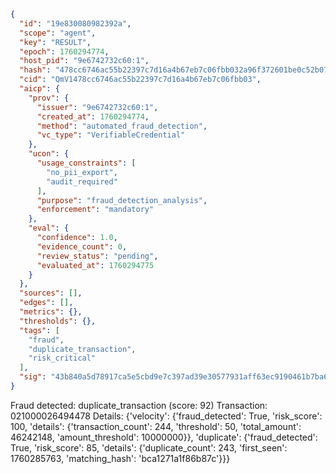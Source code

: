 ```json
{
  "id": "19e830080982392a",
  "scope": "agent",
  "key": "RESULT",
  "epoch": 1760294774,
  "host_pid": "9e6742732c60:1",
  "hash": "478cc6746ac55b22397c7d16a4b67eb7c06fbb032a96f372601be0c52b0721d5",
  "cid": "QmV1478cc6746ac55b22397c7d16a4b67eb7c06fbb03",
  "aicp": {
    "prov": {
      "issuer": "9e6742732c60:1",
      "created_at": 1760294774,
      "method": "automated_fraud_detection",
      "vc_type": "VerifiableCredential"
    },
    "ucon": {
      "usage_constraints": [
        "no_pii_export",
        "audit_required"
      ],
      "purpose": "fraud_detection_analysis",
      "enforcement": "mandatory"
    },
    "eval": {
      "confidence": 1.0,
      "evidence_count": 0,
      "review_status": "pending",
      "evaluated_at": 1760294775
    }
  },
  "sources": [],
  "edges": [],
  "metrics": {},
  "thresholds": {},
  "tags": [
    "fraud",
    "duplicate_transaction",
    "risk_critical"
  ],
  "sig": "43b840a5d78917ca5e5cbd9e7c397ad39e30577931aff63ec9190461b7ba6b7f"
}
```

Fraud detected: duplicate_transaction (score: 92)
Transaction: 021000026494478
Details: {'velocity': {'fraud_detected': True, 'risk_score': 100, 'details': {'transaction_count': 244, 'threshold': 50, 'total_amount': 46242148, 'amount_threshold': 10000000}}, 'duplicate': {'fraud_detected': True, 'risk_score': 85, 'details': {'duplicate_count': 243, 'first_seen': 1760285763, 'matching_hash': 'bca1271a1f86b87c'}}}